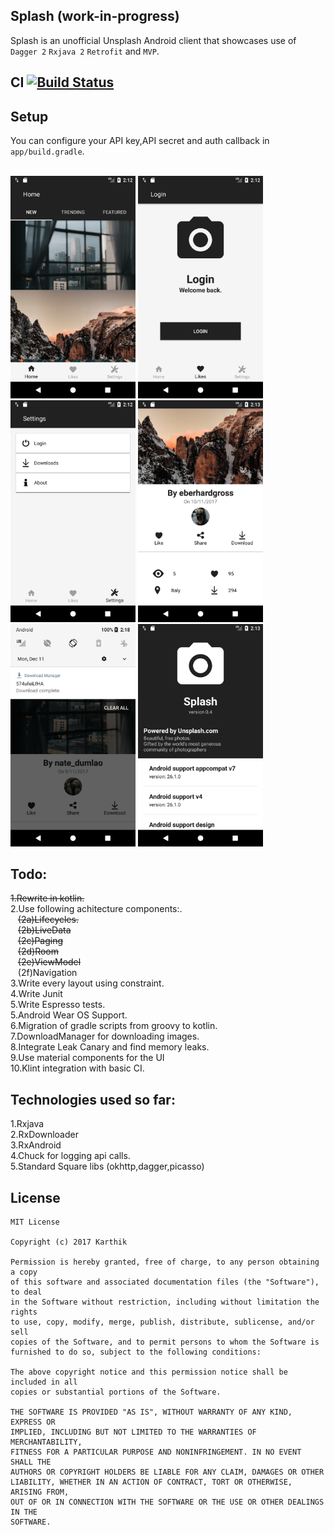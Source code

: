 ## Splash (work-in-progress)

Splash is an unofficial Unsplash Android client that showcases use of `Dagger 2` `Rxjava 2`  `Retrofit` and `MVP`.<br/>

## CI [![Build Status](https://app.bitrise.io/app/ace9bafaf050bb3e/status.svg?token=OBEws1-W4WXbb1hZ4KPJgQ&branch=develop)](https://app.bitrise.io/app/ace9bafaf050bb3e)

## Setup
You can configure your API key,API secret and auth callback in `app/build.gradle`.<br/><br/>

<img src="https://github.com/NULLPointerGuy/Splash/blob/master/assets/screenshot-1.png" width="200"> <img src="https://github.com/NULLPointerGuy/Splash/blob/master/assets/screenshot-2.png" width="200"> <img src="https://github.com/NULLPointerGuy/Splash/blob/master/assets/screenshot-3.png" width="200"> <img src="https://github.com/NULLPointerGuy/Splash/blob/master/assets/screenshot-4.png" width="200"> <img src="https://github.com/NULLPointerGuy/Splash/blob/master/assets/screenshot-5.png" width="200"> <img src="https://github.com/NULLPointerGuy/Splash/blob/master/assets/screenshot-6.png" width="200">

## Todo:<br/>
~~1.Rewrite in kotlin.<br/>~~
2.Use following achitecture components:.<br/>
   &nbsp;&nbsp;&nbsp;~~(2a)Lifecycles.<br/>~~
   &nbsp;&nbsp;&nbsp;~~(2b)LiveData<br/>~~
   &nbsp;&nbsp;&nbsp;~~(2c)Paging<br/>~~
   &nbsp;&nbsp;&nbsp;~~(2d)Room<br/>~~
   &nbsp;&nbsp;&nbsp;~~(2e)ViewModel<br/>~~
   &nbsp;&nbsp;&nbsp;(2f)Navigation<br/>
3.Write every layout using constraint.<br/>
4.Write Junit<br/>
5.Write Espresso tests.<br/>
5.Android Wear OS Support.<br/>
6.Migration of gradle scripts from groovy to kotlin.<br/>
7.DownloadManager for downloading images.<br/>
8.Integrate Leak Canary and find memory leaks.<br/>
9.Use material components for the UI<br/>
10.Klint integration with basic CI.<br/>

## Technologies used so far:<br/>
1.Rxjava<br/>
2.RxDownloader<br/>
3.RxAndroid<br/>
4.Chuck for logging api calls.<br/>
5.Standard Square libs (okhttp,dagger,picasso)<br/>


## License
```
MIT License

Copyright (c) 2017 Karthik

Permission is hereby granted, free of charge, to any person obtaining a copy
of this software and associated documentation files (the "Software"), to deal
in the Software without restriction, including without limitation the rights
to use, copy, modify, merge, publish, distribute, sublicense, and/or sell
copies of the Software, and to permit persons to whom the Software is
furnished to do so, subject to the following conditions:

The above copyright notice and this permission notice shall be included in all
copies or substantial portions of the Software.

THE SOFTWARE IS PROVIDED "AS IS", WITHOUT WARRANTY OF ANY KIND, EXPRESS OR
IMPLIED, INCLUDING BUT NOT LIMITED TO THE WARRANTIES OF MERCHANTABILITY,
FITNESS FOR A PARTICULAR PURPOSE AND NONINFRINGEMENT. IN NO EVENT SHALL THE
AUTHORS OR COPYRIGHT HOLDERS BE LIABLE FOR ANY CLAIM, DAMAGES OR OTHER
LIABILITY, WHETHER IN AN ACTION OF CONTRACT, TORT OR OTHERWISE, ARISING FROM,
OUT OF OR IN CONNECTION WITH THE SOFTWARE OR THE USE OR OTHER DEALINGS IN THE
SOFTWARE.
```
